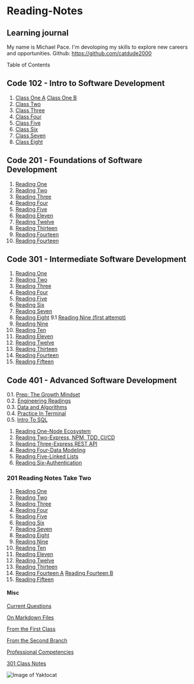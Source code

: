 # Reading-Notes

## Learning journal

My name is Michael Pace.  I'm devoloping my skills to explore new careers and opportunities.
Github: <https://github.com/catdude2000>

 Table of Contents

## Code 102 - Intro to Software Development

1. [Class One A](discussion.md)
   [Class One B](https://catdude2000.github.io/live102/)
2. [Class Two](classtwo.md)
3. [Class Three](https://catdude2000.github.io/Reading3/)
4. [Class Four](https://catdude2000.github.io/Notes4/)
5. [Class Five](https://catdude2000.github.io/reading-notes-5/)
6. [Class Six](https://catdude2000.github.io/notes6/)
7. [Class Seven](https://catdude2000.github.io/notes7/)
8. [Class Eight](https://catdude2000.github.io/notes8/)

## Code 201 - Foundations of Software Development

1. [Reading One](./201/201-1.md)
2. [Reading Two](./201/201-2.md)
3. [Reading Three](./201/201-3.md)
4. [Reading Four](./201/201-4.md)
5. [Reading Five](./201/201-5.md)
11. [Reading Eleven](./201/201-11.md)
12. [Reading Twelve](./201/201-12.md)
13. [Reading Thirteen](./201/201-13.md)
14. [Reading Fourteen](./201/201-14a.md)
14. [Reading Fourteen](./201/201-14b.md)

## Code 301 - Intermediate Software Development

1. [Reading One](301/301-1.md)
2. [Reading Two](301/301-2.md)
3. [Reading Three](301/301-3.md)
4. [Reading Four](301/301-4.md)
5. [Reading Five](301/301-5.md)
6. [Reading Six](301/301-6.md)
7. [Reading Seven](301/301-7.md)
8. [Reading Eight](301/301-8.md)
9.1 [Reading Nine (first attempt)](301/301-9.md)
9. [Reading Nine](301/301-9-2.md)
10. [Reading Ten](301/301-10.md)
11. [Reading Eleven](301/301-11.md)
12. [Reading Twelve](301/301-12.md)
13. [Reading Thirteen](301/301-13.md)
14. [Reading Fourteen](301/301-14.md)
15. [Reading Fifteen](301/301-15.md)

## Code 401 - Advanced Software Development

0.1. [Prep: The Growth Mindset](prepTheGrowthMindset.md)  
0.2. [Engineering Readings](engineeringReadings.md)  
0.3. [Data and Algorithms](prepDataAndAlg.md)  
0.4. [Practice In Terminal](prepPracInTerm.md)  
0.5. [Intro To SQL](prepIntroToSQL.md)  

1. [Reading One-Node Ecosystem](401/401-1NodeEcosystem.md)
2. [Reading Two-Express, NPM, TDD, CI/CD](401/401-2.2.md)
3. [Reading Three-Express REST API](401/401-3ExpressRESTAPI.md)
4. [Reading Four-Data Modeling](./401/401-4.2.md)
5. [Reading Five-Linked Lists](./401/401-5.md)
6. [Reading Six-Authentication](./401/401-6Authentication.md)

### 201 Reading Notes Take Two

1. [Reading One](./201/201-2.1.md)
2. [Reading Two](./201/201-2.2.md)
3. [Reading Three](./201/201-2.3.md)
4. [Reading Four](./201/201-2.4.md)
5. [Reading Five](./201/201-2.5.md)
6. [Reading Six](./201/201-2.6.md)
7. [Reading Seven](./201/201-2.7.md)
8. [Reading Eight](./201/201-2.8.md)
9. [Reading Nine](./201/201-2.9.md)
10. [Reading Ten](./201/201-2.10.md)
11. [Reading Eleven](./201/201-2.11.md)
12. [Reading Twelve](./201/201-2.12.md)
13. [Reading Thirteen](./201/201-2.13.md)
14. [Reading Fourteen A](./201/201-2.14a.md)
[Reading Fourteen B](./201/201-2.14b.md)
15. [Reading Fifteen](./201/201-2.15.md)

#### Misc

[Current Questions](questionSs.md)

[On Markdown Files](old/markdown.md)

[From the First Class](old/discussion.md)

[From the Second Branch](old/classtwo.md)

[Professional Competencies](old/competencies.md)

[301 Class Notes](301/claNotes1-9.md)

![Image of Yaktocat](https://octodex.github.com/images/yaktocat.png)
